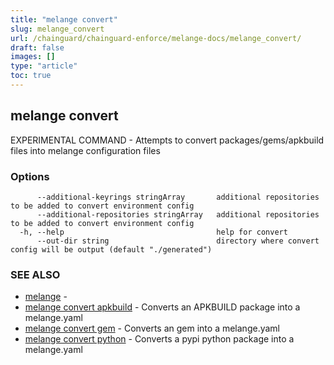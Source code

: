 ```yaml
---
title: "melange convert"
slug: melange_convert
url: /chainguard/chainguard-enforce/melange-docs/melange_convert/
draft: false
images: []
type: "article"
toc: true
---
```

## melange convert

EXPERIMENTAL COMMAND - Attempts to convert packages/gems/apkbuild files into melange configuration files

### Options

```
      --additional-keyrings stringArray       additional repositories to be added to convert environment config
      --additional-repositories stringArray   additional repositories to be added to convert environment config
  -h, --help                                  help for convert
      --out-dir string                        directory where convert config will be output (default "./generated")
```

### SEE ALSO

* [melange](/chainguard/chainguard-enforce/melange-docs/melange/)	 - 
* [melange convert apkbuild](/chainguard/chainguard-enforce/melange-docs/melange_convert_apkbuild/)	 - Converts an APKBUILD package into a melange.yaml
* [melange convert gem](/chainguard/chainguard-enforce/melange-docs/melange_convert_gem/)	 - Converts an gem into a melange.yaml
* [melange convert python](/chainguard/chainguard-enforce/melange-docs/melange_convert_python/)	 - Converts a pypi python package into a melange.yaml

